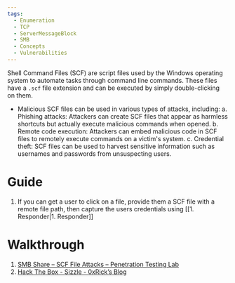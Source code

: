 ```yaml
---
tags:
  - Enumeration
  - TCP
  - ServerMessageBlock
  - SMB
  - Concepts
  - Vulnerabilities
---
```


Shell Command Files (SCF) are script files used by the Windows operating system to automate tasks through command line commands.
These files have a `.scf` file extension and can be executed by simply double-clicking on them.

- Malicious SCF files can be used in various types of attacks, including:
   a. Phishing attacks: Attackers can create SCF files that appear as harmless shortcuts but actually execute malicious commands when opened.
   b. Remote code execution: Attackers can embed malicious code in SCF files to remotely execute commands on a victim's system.
   c. Credential theft: SCF files can be used to harvest sensitive information such as usernames and passwords from unsuspecting users.


# Guide 

1. If you can get a user to click on a file, provide them a SCF file with a remote file path, then capture the users credentials using [[1. Responder|1. Responder]]

# Walkthrough

1. [SMB Share – SCF File Attacks – Penetration Testing Lab](https://pentestlab.blog/2017/12/13/smb-share-scf-file-attacks/)
2. [Hack The Box - Sizzle - 0xRick’s Blog](https://0xrick.github.io/hack-the-box/sizzle/)